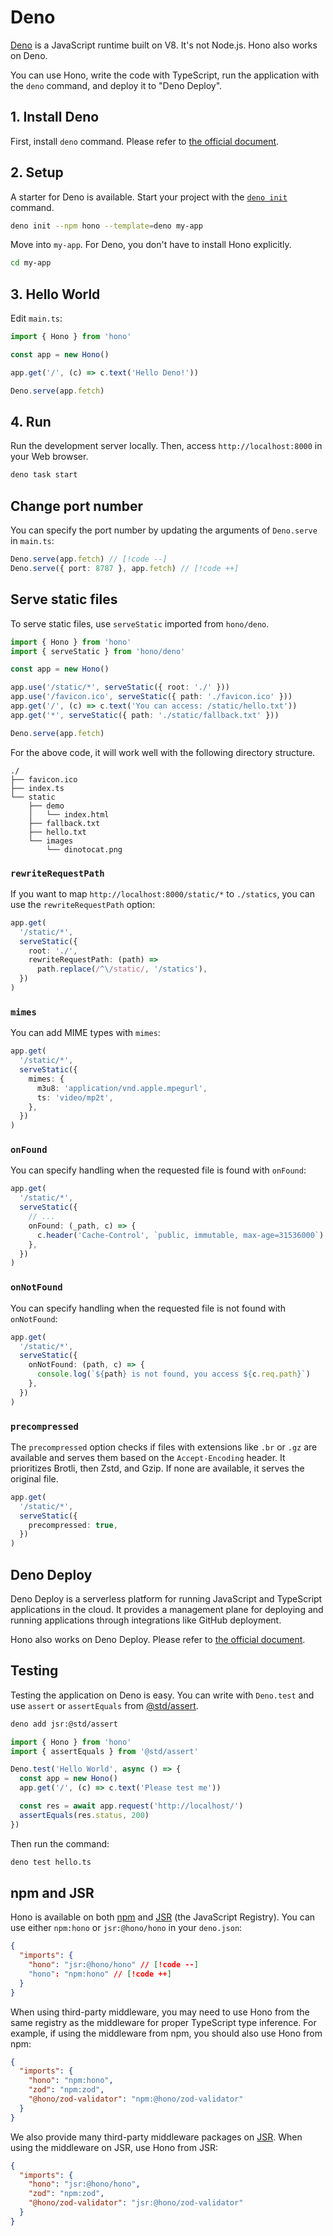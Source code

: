 # Deno

[Deno](https://deno.com/) is a JavaScript runtime built on V8. It's not Node.js.
Hono also works on Deno.

You can use Hono, write the code with TypeScript, run the application with the `deno` command, and deploy it to "Deno Deploy".

## 1. Install Deno

First, install `deno` command.
Please refer to [the official document](https://docs.deno.com/runtime/getting_started/installation/).

## 2. Setup

A starter for Deno is available.
Start your project with the [`deno init`](https://docs.deno.com/runtime/reference/cli/init/) command.

```sh
deno init --npm hono --template=deno my-app
```

Move into `my-app`. For Deno, you don't have to install Hono explicitly.

```sh
cd my-app
```

## 3. Hello World

Edit `main.ts`:

```ts [main.ts]
import { Hono } from 'hono'

const app = new Hono()

app.get('/', (c) => c.text('Hello Deno!'))

Deno.serve(app.fetch)
```

## 4. Run

Run the development server locally. Then, access `http://localhost:8000` in your Web browser.

```sh
deno task start
```

## Change port number

You can specify the port number by updating the arguments of `Deno.serve` in `main.ts`:

```ts
Deno.serve(app.fetch) // [!code --]
Deno.serve({ port: 8787 }, app.fetch) // [!code ++]
```

## Serve static files

To serve static files, use `serveStatic` imported from `hono/deno`.

```ts
import { Hono } from 'hono'
import { serveStatic } from 'hono/deno'

const app = new Hono()

app.use('/static/*', serveStatic({ root: './' }))
app.use('/favicon.ico', serveStatic({ path: './favicon.ico' }))
app.get('/', (c) => c.text('You can access: /static/hello.txt'))
app.get('*', serveStatic({ path: './static/fallback.txt' }))

Deno.serve(app.fetch)
```

For the above code, it will work well with the following directory structure.

```
./
├── favicon.ico
├── index.ts
└── static
    ├── demo
    │   └── index.html
    ├── fallback.txt
    ├── hello.txt
    └── images
        └── dinotocat.png
```

### `rewriteRequestPath`

If you want to map `http://localhost:8000/static/*` to `./statics`, you can use the `rewriteRequestPath` option:

```ts
app.get(
  '/static/*',
  serveStatic({
    root: './',
    rewriteRequestPath: (path) =>
      path.replace(/^\/static/, '/statics'),
  })
)
```

### `mimes`

You can add MIME types with `mimes`:

```ts
app.get(
  '/static/*',
  serveStatic({
    mimes: {
      m3u8: 'application/vnd.apple.mpegurl',
      ts: 'video/mp2t',
    },
  })
)
```

### `onFound`

You can specify handling when the requested file is found with `onFound`:

```ts
app.get(
  '/static/*',
  serveStatic({
    // ...
    onFound: (_path, c) => {
      c.header('Cache-Control', `public, immutable, max-age=31536000`)
    },
  })
)
```

### `onNotFound`

You can specify handling when the requested file is not found with `onNotFound`:

```ts
app.get(
  '/static/*',
  serveStatic({
    onNotFound: (path, c) => {
      console.log(`${path} is not found, you access ${c.req.path}`)
    },
  })
)
```

### `precompressed`

The `precompressed` option checks if files with extensions like `.br` or `.gz` are available and serves them based on the `Accept-Encoding` header. It prioritizes Brotli, then Zstd, and Gzip. If none are available, it serves the original file.

```ts
app.get(
  '/static/*',
  serveStatic({
    precompressed: true,
  })
)
```

## Deno Deploy

Deno Deploy is a serverless platform for running JavaScript and TypeScript applications in the cloud.
It provides a management plane for deploying and running applications through integrations like GitHub deployment.

Hono also works on Deno Deploy. Please refer to [the official document](https://docs.deno.com/deploy/manual/).

## Testing

Testing the application on Deno is easy.
You can write with `Deno.test` and use `assert` or `assertEquals` from [@std/assert](https://jsr.io/@std/assert).

```sh
deno add jsr:@std/assert
```

```ts [hello.ts]
import { Hono } from 'hono'
import { assertEquals } from '@std/assert'

Deno.test('Hello World', async () => {
  const app = new Hono()
  app.get('/', (c) => c.text('Please test me'))

  const res = await app.request('http://localhost/')
  assertEquals(res.status, 200)
})
```

Then run the command:

```sh
deno test hello.ts
```

## npm and JSR

Hono is available on both [npm](https://www.npmjs.com/package/hono) and [JSR](https://jsr.io/@hono/hono) (the JavaScript Registry). You can use either `npm:hono` or `jsr:@hono/hono` in your `deno.json`:

```json
{
  "imports": {
    "hono": "jsr:@hono/hono" // [!code --]
    "hono": "npm:hono" // [!code ++]
  }
}
```

When using third-party middleware, you may need to use Hono from the same registry as the middleware for proper TypeScript type inference. For example, if using the middleware from npm, you should also use Hono from npm:

```json
{
  "imports": {
    "hono": "npm:hono",
    "zod": "npm:zod",
    "@hono/zod-validator": "npm:@hono/zod-validator"
  }
}
```

We also provide many third-party middleware packages on [JSR](https://jsr.io/@hono). When using the middleware on JSR, use Hono from JSR:

```json
{
  "imports": {
    "hono": "jsr:@hono/hono",
    "zod": "npm:zod",
    "@hono/zod-validator": "jsr:@hono/zod-validator"
  }
}
```
